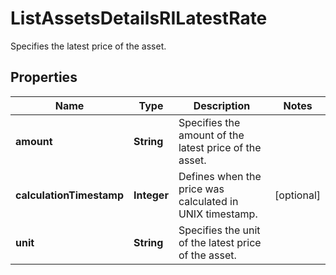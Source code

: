 

# ListAssetsDetailsRILatestRate

Specifies the latest price of the asset.

## Properties

| Name | Type | Description | Notes |
|------------ | ------------- | ------------- | -------------|
|**amount** | **String** | Specifies the amount of the latest price of the asset. |  |
|**calculationTimestamp** | **Integer** | Defines when the price was calculated in UNIX timestamp. |  [optional] |
|**unit** | **String** | Specifies the unit of the latest price of the asset. |  |



